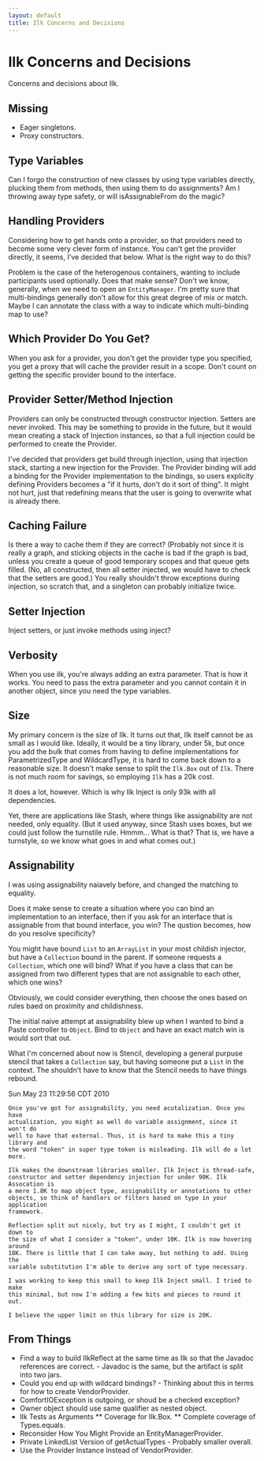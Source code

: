 ```yaml
---
layout: default
title: Ilk Concerns and Decisions
---
```



# Ilk Concerns and Decisions

Concerns and decisions about Ilk.

## Missing

 * Eager singletons.
 * Proxy constructors.

## Type Variables

Can I forgo the construction of new classes by using type variables directly,
plucking them from methods, then using them to do assignments? Am I throwing
away type safety, or will isAssignableFrom do the magic?

## Handling Providers

Considering how to get hands onto a provider, so that providers need to become
some very clever form of instance. You can't get the provider directly, it
seems, I've decided that below. What is the right way to do this?

Problem is the case of the heterogenous containers, wanting to include
participants used optionally. Does that make sense? Don't we know, generally,
when we need to open an `EntityManager`. I'm pretty sure that multi-bindings
generally don't allow for this great degree of mix or match. Maybe I can
annotate the class with a way to indicate which multi-binding map to use?

## Which Provider Do You Get?

When you ask for a provider, you don't get the provider type you specified, you
get a proxy that will cache the provider result in a scope. Don't count on
getting the specific provider bound to the interface.

## Provider Setter/Method Injection

Providers can only be constructed through constructor injection. Setters are
never invoked. This may be something to provide in the future, but it would mean
creating a stack of Injection instances, so that a full injection could be
performed to create the Provider.

I've decided that providers get build through injection, using that injection
stack, starting a new injection for the Provider. The Provider binding will add
a binding for the Provider implementation to the bindings, so users explicity
defining Providers becomes a "if it hurts, don't do it sort of thing". It might
not hurt, just that redefining means that the user is going to overwrite what is
already there.

## Caching Failure

Is there a way to cache them if they are correct?  (Probably not since it is
really a graph, and sticking objects in the cache is bad if the graph is bad,
unless you create a queue of good temporary scopes and that queue gets filled.
(No, all constructed, then all setter injected, we would have to check that the
setters are good.) You really shouldn't throw exceptions during injection, so
scratch that, and a singleton can probably initialize twice.

## Setter Injection

Inject setters, or just invoke methods using inject?

## Verbosity

When you use ilk, you're always adding an extra parameter. That is how it works.
You need to pass the extra parameter and you cannot contain it in another
object, since you need the type variables.

## Size

My primary concern is the size of Ilk. It turns out that, Ilk itself cannot be
as small as I would like. Ideally, it would be a tiny library, under 5k, but
once you add the bulk that comes from having to define implementations for
ParametrizedType and WildcardType, it is hard to come back down to a reasonable
size. It doesn't make sense to split the `Ilk.Box` out of `Ilk`. There is not
much room for savings, so employing `Ilk` has a 20k cost.

It does a lot, however. Which is why Ilk Inject is only 93k with all
dependencies.

Yet, there are applications like Stash, where things like assignability are not
needed, only equality. (But it used anyway, since Stash uses boxes, but we could
just follow the turnstile rule. Hmmm... What is that? That is, we have a
turnstyle, so we know what goes in and what comes out.)

## Assignability

I was using assignability naiavely before, and changed the matching to equality.

Does it make sense to create a situation where you can bind an implementation to
an interface, then if you ask for an interface that is assignable from that
bound interface, you win? The qustion becomes, how do you resolve specificity?

You might have bound `List` to an `ArrayList` in your most childish injector,
but have a `Collection` bound in the parent. If someone requests a `Collection`,
which one will bind? What if you have a class that can be assigned from two
different types that are not assignable to each other, which one wins?

Obviously, we could consider everything, then choose the ones based on rules
baed on proximity and childishness. 

The initial naive attempt at assignability blew up when I wanted to bind a Paste
controller to `Object`. Bind to `Object` and have an exact match win is would
sort that out.

What I'm concerned about now is Stencil, developing a general purpuse stencil
that takes a `Collection` say, but having someone put a `List` in the context.
The shouldn't have to know that the Stencil needs to have things rebound.

Sun May 23 11:29:56 CDT 2010

    Once you've got for assignability, you need acutalization. Once you have
    actualization, you might as well do variable assignment, since it won't do
    well to have that external. Thus, it is hard to make this a tiny library and
    the word "token" in super type token is misleading. Ilk will do a lot more.

    Ilk makes the downstream libraries smaller. Ilk Inject is thread-safe,
    constructor and setter dependency injection for under 90K. Ilk Assocation is
    a mere 1.8K to map object type, assignability or annotations to other
    objects, so think of handlers or filters based on type in your application
    framework.

    Reflection split out nicely, but try as I might, I couldn't get it down to
    the size of what I consider a "token", under 10K. Ilk is now hovering around
    18K. There is little that I can take away, but nothing to add. Using the
    variable substitution I'm able to derive any sort of type necessary.

    I was working to keep this small to keep Ilk Inject small. I tried to make
    this minimal, but now I'm adding a few bits and pieces to round it out.

    I believe the upper limit on this library for size is 20K.

## From Things

 * Find a way to build IlkReflect at the same time as Ilk so that the Javadoc
   references are correct. - Javadoc is the same, but the artifact is split into
   two jars.
 * Could you end up with wildcard bindings? - Thinking about this in terms for
   how to create VendorProvider.
 * ComfortIOException is outgoing, or shoud be a checked exception? 
 * Owner object should use same qualifier as nested object.
 * Ilk Tests as Arguments
 ** Coverage for Ilk.Box.
 ** Complete coverage of Types.equals.
 * Reconsider How You Might Provide an EntityManagerProvider.
 * Private LinkedList Version of getActualTypes - Probably smaller overall.
 * Use the Provider Instance Instead of VendorProvider.
